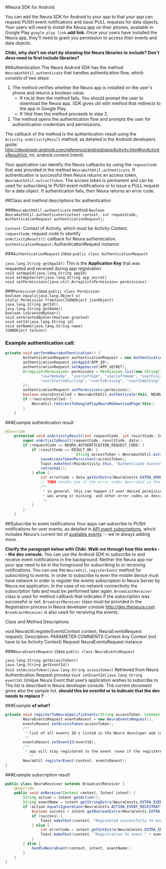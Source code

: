 
#Neura SDK for Android

You can add the Neura SDK for Android to your app to that your app can request PUSH event notifications and issue PULL requests for data objects.  Your users will need to install the Neura app on their phones, available in Google Play `google play link` **add link**.  Once your users have installed the Neura app, they'll need to grant you permission to access their events and data objects.

**Chiki, why don't we start by showing the Neura libraries to include? Don't devs need to first include libraries?**

##AuthenticationThe Neura Android SDK has the method `NeuraAuthUtil.authenticate` that handles authentication flow, which consists of two steps:
1.	The method verifies whether the Neura app is installed on the user's phone and returns a boolean value.
    - If `FALSE` then the method fails. You should prompt the user to download the Neura app. SDK gives util with method that redirects to the app in Google Play. 
    - If `TRUE` then the method proceeds to step 2.
2.	The method opens the authentication flow and prompts the user for authentication credentials and permissions.  The callback of the method is the authentication result using the `Activity.onActivityResult` method, as detailed in the Android developers guide: http://developer.android.com/reference/android/app/Activity.html#onActivityResult(int, int, android.content.Intent)

Your application can identify the Neura callbacks by using the `requestCode` that was provided in the method `NeuraAuthUtil.authenticate`.  If authentication is successful then Neura returns an access token, `NeuraAuthUtil.extractToken`. The access token is permanent and can be used for subscribing to PUSH event notifications or to issue a PULL request for a data object.  If authentication fails, then Neura returns an error code.

##Class and method descriptions for authentication###`NeuraAuthUtil.authenticate` method`Boolean NeuraAuthUtil.authenticate(Context context, int requestCode, AuthenticationRequest authenticationRequest);` `Context`: Context of Activity, which must be Activity Context.  `requestCode`: request code to identify  
`onActivityResult()`: callback for Neura authentication.  
`authenticationRequest`: AuthenticationRequest instance.  
###`AuthenticationRequest` class
`public class AuthenticationRequest``java.lang.String getAppId()` This is the **Application Key** that was requested and received during app registration  `void setAppId(java.lang.String appId)`   `void setAppSecret(java.lang.String app_secret)`  `void setPermissions(java.util.ArrayList<Permission> permissions)`   

###`Permission` class`public class Permission`  `boolean equals(java.lang.Object o)`   `static Permission fromJson(JSONObject jsonObject)`   `java.lang.String getId()`  
`java.lang.String getName()`  `boolean isGrantedByUser()`   `void setGrantedByUser(boolean granted)` 	  `void setId(java.lang.String id)`   `void setName(java.lang.String name)`   `JSONObject toJson() `  ### Example authentication call:```javaprivate void performNeuraAuthentication() {        AuthenticationRequest authenticationRequest = new AuthenticationRequest();        authenticationRequest.setAppId(APP_ID);        authenticationRequest.setAppSecret(APP_SECRET);        ArrayList<Permission> permisions = Permission.list(new String[] {                "userWokeUp", "userLeftGym", "userLeftHome", "userFinishedWalking", "userStartedDriving", "userIsAtWork", "userIsRunning",                "userStartedCycling", "userIsDriving", "userIsWalking", "userFinishedRunning"        });        authenticationRequest.setPermissions(permisions);        boolean neuraInstalled = NeuraAuthUtil.authenticate(this, NEURA_AUTHENTICATION_REQUEST_CODE, authenticationRequest);        if (!neuraInstalled) {            NeuraUtil.redirectToGooglePlayNeuraMeDownloadPage(this);        }    }```###Example authentication result ```java
@Override    protected void onActivityResult(int requestCode, int resultCode, Intent data) {        super.onActivityResult(requestCode, resultCode, data);        if (requestCode == NEURA_AUTHENTICATION_REQUEST_CODE) {            if (resultCode == RESULT_OK) {                                String accessToken = NeuraAuthUtil.extractToken(data);                saveAccessTokenPersistent(accessToken);                Toast.makeText(MainActivity.this, "Authenticate Success!", Toast.LENGTH_SHORT).show();                refreshUi();            } else {                int errorCode = data.getIntExtra(NeuraConsts.EXTRA_ERROR_CODE, -1);                // TODO handle one of the error codes described in the documentation                /**                 * in general, this can happen if user denied permissions, there is no network, one of the parameter supplied in the authentication                 * was wrong or missing, and other error codes as described in the documentation...                 */            }        }    }
```
##Subscribe to event notificationsYour apps can subscribe to PUSH notifications for user events, as detailed in [API event subscriptions](https://github.com/NeuraLabs/Neura_documentation/blob/master/text/push.md), which includes Neura's current list of [available events](https://github.com/NeuraLabs/Neura_documentation/blob/master/text/push.md#events-available-for-push-notification-subscriptions) -- we're always adding more. 

**Clarify the paragraph below with Chiki. Walk me through how this works -- the dev console.**You can use the Android SDK to subscribe to and receive event notifications in the background. Neither the Neura app nor your app need to be in the foreground for subscribing to or receiving notifications. 
You can use the `NeuraUtil.registerEvent` method for subscribing to events. In order to subscribe to even the mobile device must have network in order to register the events subscription in Neura Server by Neura.me application. In the case of no network connectivity the subscription fails and must be performed later again. `BroadcastReceiver` class is used for method callback that indicates if the subscription was successful or not. `BroadcastReceiver` class must be provided in the Registration process in Neura developer console http://dev.theneura.com `BroadcastReceiver` is also used for receiving the events.Class and Method Descriptionsvoid NeuraUtil.registerEvent(Context context, NeuraEventsRequest request); Description:PARAMETER	COMMENTSContext	Any Context (not have to be Activity Context)Request	NeuraEventsRequest instance###`NeuraEventsRequest` class`public class NeuraEventsRequest``java.lang.String getAccessToken()`   `java.lang.String getEventId()`   `Void setAccessToken(java.lang.String accessToken)` Retrieved from Neura Authentication Request process`Void setEventId(java.lang.String eventId)` Unique Neura Event that user’s application wishes to subscribe to The list is described in Neura developer console. The current document gives also the sample list. **should this be eventId or <eventId> to indicate that the dev needs to replace <eventId>?**###Example **of what?**```javaprivate void registerToNeuraSpecificEvents(String accessToken, Context context, String eventId) {        NeuraEventsRequest eventsReuest = new NeuraEventsRequest();        eventsReuest.setAccessToken(accessToken);        /**         * list of all events ID's listed in the Neura developer web console.         */        eventsReuest.setEventId(eventId);        /**         * app will stay registered to the event (even if the registered app is not running at all)      *until it will explicitly call unsubscribe event NeuraUtil.unregisterEvent().           */        NeuraUtil.registerEvent(context, eventsReuest);}```###Example subscription result ```javapublic class NeuraReceiver extends BroadcastReceiver {    @Override    public void onReceive(Context context, Intent intent) {        String action = intent.getAction();        String eventName = intent.getStringExtra(NeuraConsts.EXTRA_EVENT_NAME);        if (action.equalsIgnoreCase(NeuraConsts.ACTION_EVENT_REGISTRATION_RESPONSE)) {            boolean success = intent.getBooleanExtra(NeuraConsts.EXTRA_SUCCESS, false);            if (success) {                Toast.makeText(context, "Registered successfully to event " + eventName, Toast.LENGTH_LONG).show();            } else {                int errorCode = intent.getIntExtra(NeuraConsts.EXTRA_ERROR_CODE, -1);                Toast.makeText(context, "Registration to event " + eventName + " has failed! errorCode = " + errorCode, Toast.LENGTH_LONG).show();            }        } else {            handleNeuraEvent(context, intent, eventName);        }    }}
```
